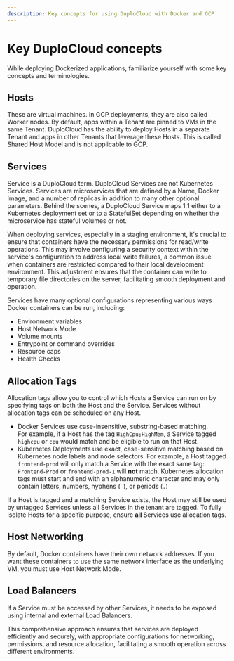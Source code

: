 ```yaml
---
description: Key concepts for using DuploCloud with Docker and GCP
---
```


# Key DuploCloud concepts

While deploying Dockerized applications, familiarize yourself with some key concepts and terminologies.

## Hosts

These are virtual machines. In GCP deployments, they are also called Worker nodes. By default, apps within a Tenant are pinned to VMs in the same Tenant. DuploCloud has the ability to deploy Hosts in a separate Tenant and apps in other Tenants that leverage these Hosts. This is called Shared Host Model and is not applicable to GCP.

## Services

Service is a DuploCloud term. DuploCloud Services are not Kubernetes Services. Services are microservices that are defined by a Name, Docker Image, and a number of replicas in addition to many other optional parameters. Behind the scenes, a DuploCloud Service maps 1:1 either to a Kubernetes deployment set or to a StatefulSet depending on whether the microservice has stateful volumes or not.

When deploying services, especially in a staging environment, it's crucial to ensure that containers have the necessary permissions for read/write operations. This may involve configuring a security context within the service's configuration to address local write failures, a common issue when containers are restricted compared to their local development environment. This adjustment ensures that the container can write to temporary file directories on the server, facilitating smooth deployment and operation.

Services have many optional configurations representing various ways Docker containers can be run, including:

* Environment variables
* Host Network Mode
* Volume mounts
* Entrypoint or command overrides
* Resource caps
* Health Checks

## Allocation Tags

Allocation tags allow you to control which Hosts a Service can run on by specifying tags on both the Host and the Service. Services without allocation tags can be scheduled on any Host.

* Docker Services use case-insensitive, substring-based matching.\
  For example, if a Host has the tag `HighCpu;HighMem`, a Service tagged `highcpu` or `cpu` would match and be eligible to run on that Host.
* Kubernetes Deployments use exact, case-sensitive matching based on Kubernetes node labels and node selectors. For example, a Host tagged `frontend-prod` will only match a Service with the exact same tag: `Frontend-Prod` or `frontend-prod-1` will **not** match. Kubernetes allocation tags must start and end with an alphanumeric character and may only contain letters, numbers, hyphens (`-`), or periods (`.`)

If a Host is tagged and a matching Service exists, the Host may still be used by untagged Services unless all Services in the tenant are tagged. To fully isolate Hosts for a specific purpose, ensure **all** Services use allocation tags.

## **Host Networking**

By default, Docker containers have their own network addresses. If you want these containers to use the same network interface as the underlying VM, you must use Host Network Mode.

## **Load Balancers**

&#x20;If a Service must be accessed by other Services, it needs to be exposed using internal and external Load Balancers.

This comprehensive approach ensures that services are deployed efficiently and securely, with appropriate configurations for networking, permissions, and resource allocation, facilitating a smooth operation across different environments.
